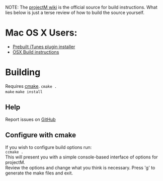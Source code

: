 NOTE: The [projectM wiki](http://projectm.wiki.sourceforge.net) is the official source for build instructions. What lies below is just a terse review of how to build the source yourself.

# Mac OS X Users:
* [Prebuilt iTunes plugin installer](https://github.com/revmischa/projectm/releases)
* [OSX Build instructions](BUILDING_OSX.txt)

# Building
Requires [cmake](https://cmake.org/download/).
`cmake .`  
`make`
`make install`

## Help
Report issues on [GitHub](https://github.com/revmischa/projectm/issues/new)

## Configure with cmake
If you wish to configure build options run:  
`ccmake .`  
This will present you with a simple console-based interface of options for projectM.  
Review the options and change what you think is necessary. Press 'g' to generate the make files and exit.  

